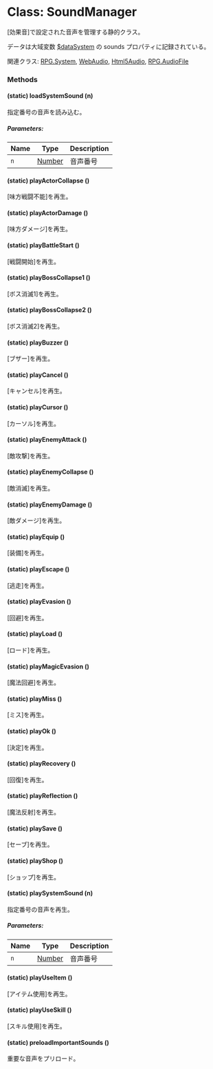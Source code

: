 # Class: SoundManager
[効果音]で設定された音声を管理する静的クラス。

データは大域変数 [$dataSystem](global.md#datasystem-rpgsystem) の sounds プロパティに記録されている。

関連クラス: [RPG.System](RPG.System.md), [WebAudio](WebAudio.md), [Html5Audio](Html5Audio.md), [RPG.AudioFile](RPG.AudioFile.md)

### Methods

#### (static) loadSystemSound (n)
指定番号の音声を読み込む。

##### Parameters:

| Name | Type | Description |
| --- | --- | --- |
| `n` | [Number](Number.md) | 音声番号 |


#### (static) playActorCollapse ()
[味方戦闘不能]を再生。


#### (static) playActorDamage ()
[味方ダメージ]を再生。


#### (static) playBattleStart ()
[戦闘開始]を再生。


#### (static) playBossCollapse1 ()
[ボス消滅1]を再生。


#### (static) playBossCollapse2 ()
[ボス消滅2]を再生。


#### (static) playBuzzer ()
[ブザー]を再生。


#### (static) playCancel ()
[キャンセル]を再生。


#### (static) playCursor ()
[カーソル]を再生。


#### (static) playEnemyAttack ()
[敵攻撃]を再生。


#### (static) playEnemyCollapse ()
[敵消滅]を再生。


#### (static) playEnemyDamage ()
[敵ダメージ]を再生。


#### (static) playEquip ()
[装備]を再生。


#### (static) playEscape ()
[逃走]を再生。


#### (static) playEvasion ()
[回避]を再生。


#### (static) playLoad ()
[ロード]を再生。


#### (static) playMagicEvasion ()
[魔法回避]を再生。


#### (static) playMiss ()
[ミス]を再生。


#### (static) playOk ()
[決定]を再生。


#### (static) playRecovery ()
[回復]を再生。


#### (static) playReflection ()
[魔法反射]を再生。


#### (static) playSave ()
[セーブ]を再生。


#### (static) playShop ()
[ショップ]を再生。


#### (static) playSystemSound (n)
指定番号の音声を再生。

##### Parameters:

| Name | Type | Description |
| --- | --- | --- |
| `n` | [Number](Number.md) | 音声番号 |


#### (static) playUseItem ()
[アイテム使用]を再生。


#### (static) playUseSkill ()
[スキル使用]を再生。


#### (static) preloadImportantSounds ()
重要な音声をプリロード。




